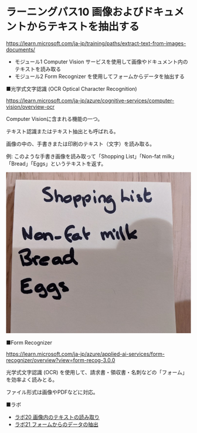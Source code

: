 # ラーニングパス10 画像およびドキュメントからテキストを抽出する

https://learn.microsoft.com/ja-jp/training/paths/extract-text-from-images-documents/

- モジュール1 Computer Vision サービスを使用して画像やドキュメント内のテキストを読み取る
- モジュール2 Form Recognizer を使用してフォームからデータを抽出する

■光学式文字認識 (OCR Optical Character Recognition)

https://learn.microsoft.com/ja-jp/azure/cognitive-services/computer-vision/overview-ocr

Computer Visionに含まれる機能の一つ。

テキスト認識またはテキスト抽出とも呼ばれる。

画像の中の、手書きまたは印刷のテキスト（文字）を読み取る。

例: このような手書き画像を読み取って「Shopping List」「Non-fat milk」「Bread」「Eggs」というテキストを返す。

![](images/ss-2023-04-07-01-00-17.png)

■Form Recognizer

https://learn.microsoft.com/ja-jp/azure/applied-ai-services/form-recognizer/overview?view=form-recog-3.0.0

光学式文字認識 (OCR) を使用して、請求書・領収書・名刺などの「フォーム」を効率よく読みとる。

ファイル形式は画像やPDFなどに対応。

■ラボ

- [ラボ20 画像内のテキストの読み取り](lab20cs.md)
- [ラボ21 フォームからのデータの抽出](lab21cs.md)
